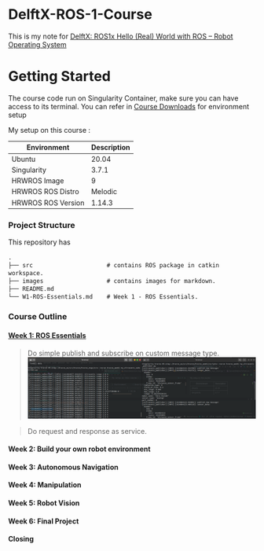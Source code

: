 DelftX-ROS-1-Course
===
This is my note for [DelftX: ROS1x Hello (Real) World with ROS – Robot Operating System](https://learning.edx.org/course/course-v1:DelftX+ROS1x+1T2020/home)

# Getting Started

The course code run on Singularity Container, make sure you can have access to its terminal. You can refer in [Course Downloads](https://courses.edx.org/courses/course-v1:DelftX+ROS1x+1T2020/f40348a2d8f648769ba3510c761c93a1/) for environment setup

My setup on this course :

| Environment      | Description |
| ----------- | ----------- |
| Ubuntu       | 20.04        |
| Singularity      | 3.7.1       |
| HRWROS Image      | 9       |
| HRWROS ROS Distro   | Melodic       |
| HRWROS ROS Version   | 1.14.3         |

### Project Structure
This repository has 

    .
    ├── src                     # contains ROS package in catkin workspace.
    ├── images                  # contains images for markdown.
    ├── README.md               
    └── W1-ROS-Essentials.md    # Week 1 - ROS Essentials.

### Course Outline
#### [Week 1: ROS Essentials](W1-ROS-Essentials.md)

> Do simple publish and subscribe on custom message type.
![simple publish subscribe](images/simple_pub_sub.png "Simple Publish Subscribe")

> Do request and response as service.


#### Week 2: Build your own robot environment
#### Week 3: Autonomous Navigation
#### Week 4: Manipulation
#### Week 5: Robot Vision
#### Week 6: Final Project
#### Closing

